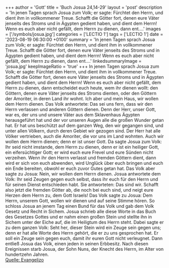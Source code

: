 +++
author = 'Gott'
title = 'Buch Josua 24,14-29'
layout = 'post'
description = 'In jenen Tagen sprach Josua zum Volk; er sagte: Fürchtet den Herrn, und dient ihm in vollkommener Treue. Schafft die Götter fort, denen eure Väter jenseits des Stroms und in Ägypten gedient haben, und dient dem Herrn! Wenn es euch aber nicht gefällt, dem Herrn zu dienen, dann ent....'
images = ['/symbols/josua.jpg']
categories = ['LECTIO 1']
tags = ['LECTIO 1']
date = '2023-08-19 06:30:00 +0100'
summary = 'In jenen Tagen sprach Josua zum Volk; er sagte: Fürchtet den Herrn, und dient ihm in vollkommener Treue. Schafft die Götter fort, denen eure Väter jenseits des Stroms und in Ägypten gedient haben, und dient dem Herrn! Wenn es euch aber nicht gefällt, dem Herrn zu dienen, dann ent....'
linkedsummaryImage = 'josua.jpg'
keepImageRatio = 'true'
+++
In jenen Tagen sprach Josua zum Volk; er sagte: Fürchtet den Herrn, und dient ihm in vollkommener Treue. Schafft die Götter fort, denen eure Väter jenseits des Stroms und in Ägypten gedient haben, und dient dem Herrn!
Wenn es euch aber nicht gefällt, dem Herrn zu dienen, dann entscheidet euch heute, wem ihr dienen wollt: den Göttern, denen eure Väter jenseits des Stroms dienten, oder den Göttern der Amoriter, in deren Land ihr wohnt.<!--more--> Ich aber und mein Haus, wir wollen dem Herrn dienen.
Das Volk antwortete: Das sei uns fern, dass wir den Herrn verlassen und anderen Göttern dienen.
Denn der Herr, unser Gott, war es, der uns und unsere Väter aus dem Sklavenhaus Ägypten herausgeführt hat und der vor unseren Augen alle die großen Wunder getan hat. Er hat uns beschützt auf dem ganzen Weg, den wir gegangen sind, und unter allen Völkern, durch deren Gebiet wir gezogen sind.
Der Herr hat alle Völker vertrieben, auch die Amoriter, die vor uns im Land wohnten. Auch wir wollen dem Herrn dienen; denn er ist unser Gott.
Da sagte Josua zum Volk: Ihr seid nicht imstande, dem Herrn zu dienen, denn er ist ein heiliger Gott, ein eifersüchtiger Gott; er wird euch eure Frevel und eure Sünden nicht verzeihen.
Wenn ihr den Herrn verlasst und fremden Göttern dient, dann wird er sich von euch abwenden, wird Unglück über euch bringen und euch ein Ende bereiten, obwohl er euch zuvor Gutes getan hat.
Das Volk aber sagte zu Josua: Nein, wir wollen dem Herrn dienen.
Josua antwortete dem Volk: Ihr seid Zeugen gegen euch selbst, dass ihr euch für den Herrn und für seinen Dienst entschieden habt. Sie antworteten: Das sind wir.
Schafft also jetzt die fremden Götter ab, die noch bei euch sind, und neigt eure Herzen dem Herrn zu, dem Gott Israels!
Das Volk sagte zu Josua: Dem Herrn, unserem Gott, wollen wir dienen und auf seine Stimme hören.
So schloss Josua an jenem Tag einen Bund für das Volk und gab dem Volk Gesetz und Recht in Sichem.
Josua schrieb alle diese Worte in das Buch des Gesetzes Gottes und er nahm einen großen Stein und stellte ihn in Sichem unter der Eiche auf, die im Heiligtum des Herrn steht.
Dabei sagte er zu dem ganzen Volk: Seht her, dieser Stein wird ein Zeuge sein gegen uns; denn er hat alle Worte des Herrn gehört, die er zu uns gesprochen hat. Er soll ein Zeuge sein gegen euch, damit ihr euren Gott nicht verleugnet.
Dann entließ Josua das Volk, einen jeden in seinen Erbbesitz.
Nach diesen Ereignissen starb Josua, der Sohn Nuns, der Knecht des Herrn, im Alter von hundertzehn Jahren.<br> [Quelle: Evangelizo](https://evangeliumtagfuertag.org/DE/gospel)